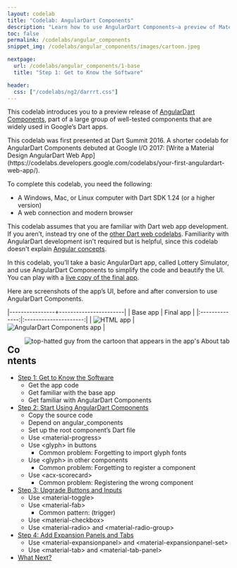 ```yaml
---
layout: codelab
title: "Codelab: AngularDart Components"
description: "Learn how to use AngularDart Components—a preview of Material Design components that are widely used in Google's Dart apps."
toc: false
permalink: /codelabs/angular_components
snippet_img: /codelabs/angular_components/images/cartoon.jpeg

nextpage:
  url: /codelabs/angular_components/1-base
  title: "Step 1: Get to Know the Software"

header:
  css: ["/codelabs/ng2/darrrt.css"]
---
```


This codelab introduces you to a preview release of
[AngularDart Components](/components),
part of a large group of well-tested components that are widely used in
Google’s Dart apps.

<aside class="alert alert-info" markdown="1">
This codelab was first presented at Dart Summit 2016.
A shorter codelab for AngularDart Components debuted at Google I/O 2017:
[Write a Material Design AngularDart Web App](https://codelabs.developers.google.com/codelabs/your-first-angulardart-web-app/).
</aside>

To complete this codelab, you need the following:

* A Windows, Mac, or Linux computer with Dart SDK 1.24 (or a higher version)
* A web connection and modern browser

This codelab assumes that you are familiar with Dart web app development.
If you aren’t, instead try one of the 
[other Dart web codelabs](/codelabs).
Familiarity with AngularDart development isn't required but is helpful, since
this codelab doesn't explain
[Angular concepts](/angular/guide/architecture).

In this codelab, you’ll take a basic AngularDart app, called Lottery Simulator,
and use AngularDart Components to simplify the code and beautify the UI.
You can play with a
[live copy of the final app](https://filiph.github.io/components_codelab/).

Here are screenshots of the app’s UI, before and after conversion to
use AngularDart Components.

|----------------+-----------------------|
| Base app       | Final app             |
|:--------------:|:---------------------:|
| ![HTML app](/codelabs/angular_components/images/app-base.png) | ![AngularDart Components app](/codelabs/angular_components/images/app-final.png) |

<img src="/codelabs/angular_components/images/cartoon-guy.png"
    alt="top-hatted guy from the cartoon that appears in the app's About tab"
    align="right">

## Contents

* [Step 1: Get to Know the Software](/codelabs/angular_components/1-base)
  * Get the app code
  * Get familiar with the base app
  * Get familiar with AngularDart Components
* [Step 2: Start Using AngularDart Components](/codelabs/angular_components/2-easystart)
  * Copy the source code
  * Depend on angular_components
  * Set up the root component’s Dart file
  * Use \<material-progress>
  * Use \<glyph> in buttons
    * <i class="fa fa-exclamation-circle"> </i> Common problem: Forgetting to import glyph fonts
  * Use \<glyph> in other components
    * <i class="fa fa-exclamation-circle"> </i> Common problem: Forgetting to register a component
  * Use \<acx-scorecard>
    * <i class="fa fa-exclamation-circle"> </i> Common problem: Registering the wrong component
* [Step 3: Upgrade Buttons and Inputs](/codelabs/angular_components/3-usebuttons)
  * Use \<material-toggle>
  * Use \<material-fab>
    * <i class="fa fa-exclamation-circle"> </i> Common pattern: (trigger)
  * Use \<material-checkbox>
  * Use \<material-radio> and \<material-radio-group>
* [Step 4: Add Expansion Panels and Tabs](/codelabs/angular_components/4-final)
  * Use \<material-expansionpanel> and \<material-expansionpanel-set>
  * Use \<material-tab> and \<material-tab-panel>
* [What Next?](/codelabs/angular_components/what-next)

